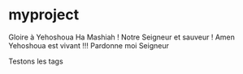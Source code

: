 # myproject

Gloire à Yehoshoua Ha Mashiah ! Notre Seigneur et sauveur ! Amen Yehoshoua est vivant !!!
Pardonne moi Seigneur

Testons les tags
